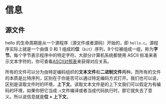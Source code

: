 # 信息

## 源文件

hello 的生命周期是从一个源程序（源文件或者源码）开始的，即 `hello.c`。源程序实际上就是一个由值 0 和 1 组成的**位**（`bit`）序列，8个位被组成一组，称为**字节**。每个字节表示程序中的特定字符。大部分计算机系统都使用 ASCII 标准来表示文本字符的，你可查看[ASCII对照表](http://ascii.911cha.com/)来获得对应关系。  

所有的文件可以分为由特定编码组织的**文本文件**和**二进制文件**两种。而所有的文件的本质是比特序列，区别在于你是否可以通过特定编码方式打开。我们也可以说，区别是读取文件时的环境，**上下文**。读取文本文件是的上下文我们可以假定为有编码的环境，如果你把它当成`.c`文件编译或者当成代码执行时，那它就失去了意义。所以说信息就是**位 + 上下文**。